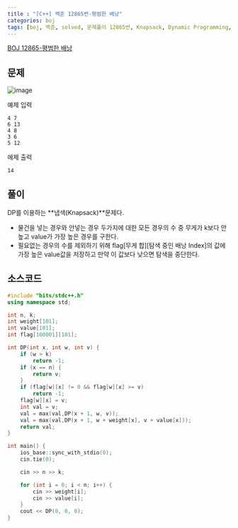 ```yaml
---
title : "[C++] 백준 12865번-평범한 배낭"
categories: boj
tags: [boj, 백준, solved, 문제풀이 12865번, Knapsack, Dynamic Programming, DP, C++, 배낭문제]
---
```


[BOJ 12865-평범한 배낭](https://www.acmicpc.net/problem/12865)

## 문제
![image](https://github.com/mohitto55/mohitto55.github.io/assets/154340583/a44cd234-e6ab-416d-ba26-dc7cc217c050)


<div class="code-block1">
예제 입력
<div class="language-cpp highlighter-rouge">
<div class="highlight">
<pre class="highlight"><code>4 7
6 13
4 8
3 6
5 12</code></pre></div></div></div>

<div class="code-block2">
에제 출력
<div class="language-cpp highlighter-rouge"><div class="highlight"><pre class="highlight">
<code>14</code></pre></div></div></div>

## 풀이
DP를 이용하는 **냅색(Knapsack)**문제다.
- 물건을 넣는 경우와 안넣는 경우 두가지에 대한 모든 경우의 수 중 무게가 k보다 안 높고 value가 가장 높은 경우를 구한다.
- 필요없는 경우의 수를 제외하기 위해 flag[무게 합][탐색 중인 배낭 Index]의 값에 가장 높은 value값을 저장하고 만약 이 값보다 낮으면 탐색을 중단한다.

## 소스코드
```cpp
#include "bits/stdc++.h"
using namespace std;

int n, k;
int weight[101];
int value[101];
int flag[100001][101];

int DP(int x, int w, int v) {
	if (w > k)
		return -1;
	if (x == n) {
		return v;
	}
	if (flag[w][x] != 0 && flag[w][x] >= v)
		return -1;
	flag[w][x] = v;
	int val = v;
	val = max(val,DP(x + 1, w, v));
	val = max(val,DP(x + 1, w + weight[x], v + value[x]));
	return val;
}

int main() {
	ios_base::sync_with_stdio(0);
	cin.tie(0);

	cin >> n >> k;

	for (int i = 0; i < n; i++) {
		cin >> weight[i];
		cin >> value[i];
	}
	cout << DP(0, 0, 0);
}
```
